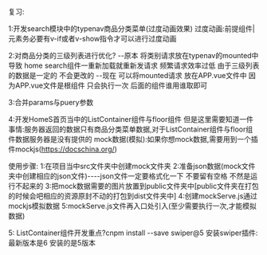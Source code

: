 复习:

1:开发search模块中的typenav商品分类菜单(过度动画效果)
过度动画:前提组件|元素务必要有v-if或者v-show指令才可以进行过度动画

2:对商品分类的三级列表进行优化?
  --原本 将类别请求放在typenav的mounted中  导致 home  search组件一重新加载就重新发请求   频繁请求效率过低   由于三级列表的数据是一定的 不会更改的
  --现在  可以将mounted请求 放在APP.vue文件中 因为APP.vue文件是根组件 只会执行一次  后面的组件谁用谁取即可  

3:合并params与puery参数

4:开发HomeS首页当中的ListContainer组件与floor组件
但是这里需要知道一件事情:服务器返回的数据只有商品分类菜单数据,对于ListContainer组件与floor组件数据服务器是没有提供的
mock数据(模拟):如果你想mock数据,需要用到一个插件mockjs(https://docschina.org/)

使用步骤:
1:在项目当中src文件夹中创建mock文件夹
2:准备json数据(mock文件夹中创建相应的json文件)----json文件一定要格式化一下 不要留有空格  不然是运行不起来的
3:把mock数据需要的图片放置到public文件夹中[public文件夹在打包的时候会吧相应的资源原封不动的打包到dist文件夹中]
4:创建mockServe.js通过mockjs模拟数据
5:mockServe.js文件再入口处引入(至少需要执行一次,才能模拟数据)

5: ListContainer组件开发重点?cnpm install --save swiper@5
安装swiper插件:最新版本是6  安装的是5版本 